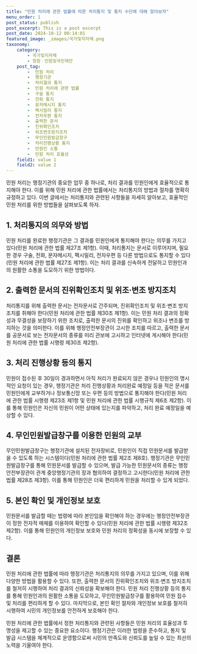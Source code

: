 ```yaml
---
title: "민원 처리에 관한 법률에 따른 처리통지 및 통지 수단에 대해 알아보자"
menu_order: 1
post_status: publish
post_excerpt: This is a post excerpt
post_date: 2024-10-12 00:14:01
featured_image: _images/국가및지자체.png
taxonomy:
    category:
        - 국가및지자체
        - 청원ㆍ민원및국민제안
    post_tag:
        -  민원 처리
        -  행정기관
        -  처리결과 통지
        -  민원 처리에 관한 법률
        -  구술 통지
        -  전화 통지
        -  문자메시지 통지
        -  팩시밀리 통지
        -  전자우편 통지
        -  출력한 문서
        -  진위확인조치
        -  위조변조방지조치
        -  무인민원발급창구
        -  처리진행상황 통지
        -  민원인 소통
        -  민원 처리 효율성
    field1: value 1
    field2: value 2
---
```



민원 처리는 행정기관의 중요한 업무 중 하나로, 처리 결과를 민원인에게 효율적으로 통지해야 한다. 이를 위해 민원 처리에 관한 법률에서는 처리통지의 방법과 절차를 명확히 규정하고 있다. 이번 글에서는 처리통지와 관련된 사항들을 자세히 알아보고, 효율적인 민원 처리를 위한 방법들을 살펴보도록 하자.

## 1. 처리통지의 의무와 방법

민원 처리를 완료한 행정기관은 그 결과를 민원인에게 통지해야 한다는 의무를 가지고 있다(민원 처리에 관한 법률 제27조 제1항). 이때, 처리통지는 문서로 이루어지며, 필요한 경우 구술, 전화, 문자메시지, 팩시밀리, 전자우편 등 다른 방법으로도 통지할 수 있다(민원 처리에 관한 법률 제27조 제1항). 이는 처리 결과를 신속하게 전달하고 민원인과의 원활한 소통을 도모하기 위한 방법이다.

## 2. 출력한 문서의 진위확인조치 및 위조·변조 방지조치

처리통지를 위해 출력한 문서는 전자문서로 간주되며, 진위확인조치 및 위조·변조 방지조치를 취해야 한다(민원 처리에 관한 법률 제30조 제1항). 이는 민원 처리 결과의 정확성과 무결성을 보장하기 위한 조치로, 출력한 문서의 진위를 확인하고 위조나 변조를 방지하는 것을 의미한다. 이를 위해 행정안전부장관이 고시한 조치를 따르고, 출력한 문서를 공문서로 보는 전자문서의 종류를 미리 관보에 고시하고 인터넷에 게시해야 한다(민원 처리에 관한 법률 시행령 제30조 제2항).

## 3. 처리 진행상황 등의 통지

민원이 접수된 후 30일이 경과하면서 아직 처리가 완료되지 않은 경우나 민원인의 명시적인 요청이 있는 경우, 행정기관은 처리 진행상황과 처리완료 예정일 등을 적은 문서를 민원인에게 교부하거나 정보통신망 또는 우편 등의 방법으로 통지해야 한다(민원 처리에 관한 법률 시행령 제23조 제1항 및 민원 처리에 관한 법률 시행규칙 제6조 제2항). 이를 통해 민원인은 자신의 민원이 어떤 상태에 있는지를 파악하고, 처리 완료 예정일을 예상할 수 있다.

## 4. 무인민원발급창구를 이용한 민원의 교부

무인민원발급창구는 행정기관에 설치된 전자장비로, 민원인이 직접 민원문서를 발급받을 수 있도록 하는 시스템이다(민원 처리에 관한 법률 제2조 제8호). 행정기관은 무인민원발급창구를 통해 민원문서를 발급할 수 있으며, 발급 가능한 민원문서의 종류는 행정안전부장관이 관계 중앙행정기관의 장과 협의하여 결정하고 고시한다(민원 처리에 관한 법률 제28조 제3항). 이를 통해 민원인은 더욱 편리하게 민원을 처리할 수 있게 되었다.

## 5. 본인 확인 및 개인정보 보호

민원문서를 발급할 때는 법령에 따라 본인임을 확인해야 하는 경우에는 행정안전부장관이 정한 전자적 매체를 이용하여 확인할 수 있다(민원 처리에 관한 법률 시행령 제32조 제2항). 이를 통해 민원인의 개인정보 보호와 민원 처리의 정확성을 동시에 보장할 수 있다.

## 결론

민원 처리에 관한 법률에 따라 행정기관은 처리통지의 의무를 가지고 있으며, 이를 위해 다양한 방법을 활용할 수 있다. 또한, 출력한 문서의 진위확인조치와 위조·변조 방지조치를 철저히 시행하여 처리 결과의 신뢰성을 확보해야 한다. 민원 처리 진행상황 등의 통지를 통해 민원인과의 원활한 소통을 도모하고, 무인민원발급창구를 활용하여 민원 접수 및 처리를 편리하게 할 수 있다. 마지막으로, 본인 확인 절차와 개인정보 보호를 철저히 시행하여 시민의 개인정보를 안전하게 보호해야 한다.

민원 처리에 관한 법률에서 정한 처리통지와 관련된 사항들은 민원 처리의 효율성과 투명성을 제고할 수 있는 중요한 요소이다. 행정기관은 이러한 법령을 준수하고, 통지 및 발급 시스템을 체계적으로 운영함으로써 시민의 만족도와 신뢰도를 높일 수 있는 최선의 노력을 기울여야 한다.
